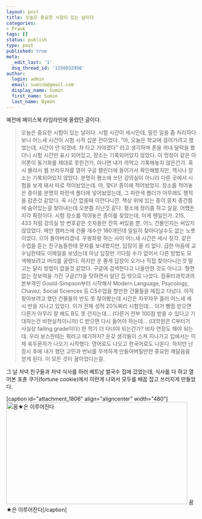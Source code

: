 ```yaml
---
layout: post
title: 오늘은 중요한 시험이 있는 날이다
categories:
- Prank
tags: []
status: publish
type: post
published: true
meta:
  _edit_last: '1'
  dsq_thread_id: '1156032956'
author:
  login: admin
  email: suminb@gmail.com
  display_name: Sumin
  first_name: Sumin
  last_name: Byeon
---
```

예전에 페이스북 타임라인에 올렸던 글이다.

> 오늘은 중요한 시험이 있는 날이다. 시험 시간이 세시인데, 밀린 일을 좀 처리하다보니 어느새 시간이 시험 시작 십분 전이었다. "아, 오늘은 학교에 걸어가려고 했었는데, 시간이 안 되겠네. 차 타고 가야겠다" 라고 생각하며 폰을 꺼내 달력을 봤더니 시험 시간만 표시 되어있고, 장소는 기록되어있지 않았다. 이 멍청이 같은 아이폰이 동기화를 제대로 못한건가, 아니면 내가 까먹고 기록해놓지 않은건가. 혹시 몰라서 웹 브라우저를 열어 구글 캘린더에 들어가서 확인해봤지만, 역시나 장소는 기록되어있지 않았다. 분명히 평소에 쓰던 강의실이 아니라 다른 곳에서 시험을 보게 돼서 따로 적어놨었는데. 아, 맞다! 종이에 적어놨었지. 장소를 적어놓은 종이를 분명히 파란색 폴더에 넣어놨었는데, 그 파란색 폴더가 아무래도 행적을 감춘것 같았다. 꼭 시간 없을때 이런다니깐. 책상 위에 있는 종이 뭉치 중간쯤에 숨어있는걸 찾아내는데 오분쯤 지난것 같다. 평소에 정리좀 하고 살걸. 어쨌든 지각 확정이다. 시험 장소를 적어놓은 종이를 찾았는데, 이게 웬일인가. 215, 433 처럼 강의실 방 번호같은 숫자들만 잔뜩 써있을 뿐, 어느 건물인지는 써있지 않았었다. 메인 캠퍼스에 건물 개수만 180개인데 일일히 찾아다닐수도 없는 노릇이었다. 으아 돌아버리겠네. 우왕좌왕 하는 사이 어느새 시간은 세시 정각. 같은 수업을 듣는 친구놈들한테 문자를 보내봤지만, 답장이 올 리 없다. 급한 마음에 교수님한테도 이메일을 보냈는데 마냥 답장만 기다릴 수가 없어서 다른 방법도 모색해보려고 머리를 굴렸다. 하지만 운 좋게 답장이 오거나 직접 찾아다니는것 말고는 달리 방법이 없을것 같았다. 구글에 검색한다고 나올만한 것도 아니고. 형편없는 정보력을 가진 구글(!?)을 탓하면서 일단 집 밖으로 나섰다. 컴퓨터과학과의 본부격인 Gould-Simpson부터 시작해서 Modern Language, Psycology, Chavez, Social Sciences 등 CS수업을 할만한 건물들을 헤집고 다녔다. 아직 찾아보려고 했던 건물들의 반도 못 찾아봤는데 시간은 자꾸자꾸 흘러 어느새 세시 반을 지나고 있었다. 이거 전체 성적 20%짜리 시험인데… 이거 빵점 받으면 다른거 아무리 잘 해도 B도 못 건지는데... (다른거 전부 100점 받을 수 있다고 기대하는건 비현실적이니까) C 받으면 다시 들어야 하는데… (대학원은 C부터가 사실상 failing grade이다) 한 학기 더 다녀야 되는건가? 비자 연장도 해야 되는데. 우리 보스한테는 뭐라고 얘기하지? 온갖 생각들이 스쳐 지나가고 입에서는 이제 육두문자가 나오기 시작했다. 영어로도 나오고 한국어로도 나온다. 하지만 난 잠시 후에 내가 했던 고민과 번뇌를 무색하게 만들어버릴만한 중요한 깨달음을 얻게 된다. 이 모든 것이 꿈이었다는걸.

그 날 저녁 친구들과 저녁 식사를 하러 베트남 쌀국수 집에 갔었는데, 식사를 다 하고 열어본 포츈 쿠기(fortune cookie)에서 이런게 나와서 모두를 배꼽 잡고 쓰러지게 만들었다.

[caption id="attachment_1806" align="aligncenter" width="480"]<a href="/wp-content/uploads/2013/03/fortune-cookie.jpg"><img src="/wp-content/uploads/2013/03/fortune-cookie-480x271.jpg" alt="꿈★은 이루어진다" width="480" height="271" class="size-medium wp-image-1806" /></a> 꿈★은 이루어진다[/caption]
